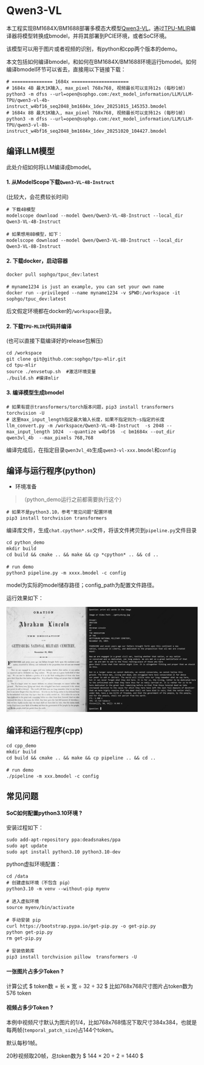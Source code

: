# Qwen3-VL

本工程实现BM1684X/BM1688部署多模态大模型[Qwen3-VL](https://www.modelscope.cn/models/Qwen/Qwen3-VL-4B-Instruct)。通过[TPU-MLIR](https://github.com/sophgo/tpu-mlir)编译器将模型转换成bmodel，并将其部署到PCIE环境，或者SoC环境。

该模型可以用于图片或者视频的识别，有python和cpp两个版本的demo。

本文包括如何编译bmodel，和如何在BM1684X/BM1688环境运行bmodel。如何编译bmodel环节可以省去，直接用以下链接下载：

``` shell
# =============== 1684x =====================
# 1684x 4B 最大1K输入, max_pixel 768x768, 视频最长可以支持12s (每秒1帧)
python3 -m dfss --url=open@sophgo.com:/ext_model_information/LLM/LLM-TPU/qwen3-vl-4b-instruct_w4bf16_seq2048_bm1684x_1dev_20251015_145353.bmodel 
# 1684x 8B 最大1K输入, max_pixel 768x768, 视频最长可以支持12s (每秒1帧)
python3 -m dfss --url=open@sophgo.com:/ext_model_information/LLM/LLM-TPU/qwen3-vl-8b-instruct_w4bf16_seq2048_bm1684x_1dev_20251020_104427.bmodel

```


## 编译LLM模型

此处介绍如何将LLM编译成bmodel。

#### 1. 从ModelScope下载`Qwen3-VL-4B-Instruct`

(比较大，会花费较长时间)

``` shell
# 下载4B模型
modelscope download --model Qwen/Qwen3-VL-4B-Instruct --local_dir Qwen3-VL-4B-Instruct

# 如果想用8B模型，如下：
modelscope download --model Qwen/Qwen3-VL-8B-Instruct --local_dir Qwen3-VL-8B-Instruct
```

#### 2. 下载docker，启动容器

``` shell
docker pull sophgo/tpuc_dev:latest

# myname1234 is just an example, you can set your own name
docker run --privileged --name myname1234 -v $PWD:/workspace -it sophgo/tpuc_dev:latest
```
后文假定环境都在docker的`/workspace`目录。

#### 2. 下载`TPU-MLIR`代码并编译

(也可以直接下载编译好的release包解压)

``` shell
cd /workspace
git clone git@github.com:sophgo/tpu-mlir.git
cd tpu-mlir
source ./envsetup.sh  #激活环境变量
./build.sh #编译mlir
```

#### 3. 编译模型生成bmodel

``` shell
# 如果有提示transformers/torch版本问题，pip3 install transformers torchvision -U
# 这里max_input_length指定最大输入长度，如果不指定则为-s指定的长度
llm_convert.py -m /workspace/Qwen3-VL-4B-Instruct  -s 2048 --max_input_length 1024  --quantize w4bf16  -c bm1684x --out_dir qwen3vl_4b  --max_pixels 768,768
```
编译完成后，在指定目录`qwen3vl_4b`生成`qwen3-vl-xxx.bmodel`和`config`

## 编译与运行程序(python)

* 环境准备
> （python_demo运行之前都需要执行这个）
``` shell
# 如果不是python3.10，参考"常见问题"配置环境
pip3 install torchvision transformers
```

编译库文件，生成`chat.cpython*.so`文件，将该文件拷贝到`pipeline.py`文件目录

``` shell
cd python_demo
mkdir build 
cd build && cmake .. && make && cp *cpython* .. && cd ..

# run demo
python3 pipeline.py -m xxxx.bmodel -c config 
```
model为实际的model储存路径；config_path为配置文件路径。

运行效果如下：

![](../../assets/qwen3vl.png)

## 编译和运行程序(cpp)

``` shell
cd cpp_demo
mkdir build 
cd build && cmake .. && make && cp pipeline .. && cd ..

# run demo
./pipeline -m xxx.bmodel -c config
```

## 常见问题

#### SoC如何配置python3.10环境 ?

安装过程如下：

``` shell
sudo add-apt-repository ppa:deadsnakes/ppa
sudo apt update
sudo apt install python3.10 python3.10-dev
```

python虚拟环境配置：

``` shell
cd /data
# 创建虚拟环境（不包含 pip）
python3.10 -m venv --without-pip myenv

# 进入虚拟环境
source myenv/bin/activate

# 手动安装 pip
curl https://bootstrap.pypa.io/get-pip.py -o get-pip.py
python get-pip.py
rm get-pip.py

# 安装依赖库
pip3 install torchvision pillow  transformers -U

```

#### 一张图片占多少Token ?

计算公式 $ token数 = 长 × 宽 ÷ 32 ÷ 32 $
比如768x768尺寸图片占token数为576 token

#### 视频占多少Token ?

本例中视频尺寸默认为图片的1/4，比如768x768情况下取尺寸384x384，也就是每两帧(`temporal_patch_size`)占144个token。

默认每秒1帧。

20秒视频取20帧，总token数为 $ 144 × 20 ÷ 2 = 1440 $
